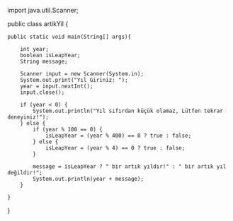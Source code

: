 import java.util.Scanner;

public class artikYil {

    public static void main(String[] args){

        int year;
        boolean isLeapYear;
        String message;

        Scanner input = new Scanner(System.in);
        System.out.print("Yıl Giriniz: ");
        year = input.nextInt();
        input.close();

        if (year < 0) {
            System.out.println("Yıl sıfırdan küçük olamaz, Lütfen tekrar deneyiniz!");
        } else {
            if (year % 100 == 0) {
                isLeapYear = (year % 400) == 0 ? true : false;
            } else {
                isLeapYear = (year % 4) == 0 ? true : false;
            }

            message = isLeapYear ? " bir artık yıldır!" : " bir artık yıl değildir!";
            System.out.println(year + message);
        }

    }
}



